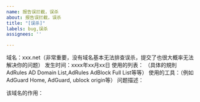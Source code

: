 ```yaml
---
name: 报告误拦截，误杀
about: 报告误拦截，误杀
title: "[误杀]"
labels: bug,误杀
assignees: ''

---
```


域名：xxx.net（非常重要，没有域名基本无法排查误杀，提交了也很大概率无法解决你的问题）
发生时间：xxxx年xx月xx日
使用的列表： （具体的規則AdRules AD Domain List,AdRules AdBlock Full List等等）
使用的工具：（例如AdGuard Home, AdGuard, ublock origin等）
问题描述：<!-- 有附加截图更佳-->

该域名的作用：
